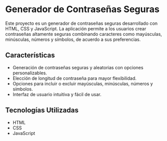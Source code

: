 # Generador de Contraseñas Seguras

Este proyecto es un generador de contraseñas seguras desarrollado con HTML, CSS y JavaScript. La aplicación permite a los usuarios crear contraseñas altamente seguras combinando caracteres como mayúsculas, minúsculas, números y símbolos, de acuerdo a sus preferencias.

## Características

- Generación de contraseñas seguras y aleatorias con opciones personalizables.
- Elección de longitud de contraseña para mayor flexibilidad.
- Opciones para incluir o excluir mayúsculas, minúsculas, números y símbolos.
- Interfaz de usuario intuitiva y fácil de usar.

## Tecnologías Utilizadas

- HTML
- CSS
- JavaScript


